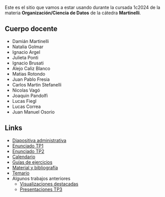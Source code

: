 Este es el sitio que vamos a estar usando durante la cursada 1c2024 de la materia **Organización/Ciencia de Datos** de la cátedra **Martinelli**.

## Cuerpo docente

* Damián Martinelli
* Natalia Golmar
* Ignacio Argel
* Julieta Ponti
* Ignacio Brusati
* Alejo Caliz Blanco
* Matias Rotondo
* Juan Pablo Fresia
* Carlos Martin Stefanelli
* Nicolas Vagó
* Joaquin Pandolfi
* Lucas Fiegl
* Lucas Correa
* Juan Manuel Osorio

## Links

* [Diapositiva administrativa](https://docs.google.com/presentation/d/1ND34lzBx323nYV4ytuyOGvyu5_lCFJZye6zbQHDsbEY/edit?usp=sharing)
* [Enunciado TP1](https://docs.google.com/document/d/10DscWjkC5K1nLXgpnUOjQnxAsUWOT9B34IRF9GeLJmk/edit?usp=sharing)
* [Enunciado TP2](https://docs.google.com/document/d/1h0yN42Eu3YydSku0t7EnKR0nLmytG3ZsSyPREym0ZtQ/edit?usp=sharing)
* [Calendario](calendario_2024_1c.md)
* [Guías de ejercicios](/guias)
* [Material y bibliografía](materiales.md)
* [Temario](temario.md)
* Algunos trabajos anteriores
  * [Visualizaciones destacadas](visualizaciones.md)
  * [Presentaciones TP3](tps4.md)
